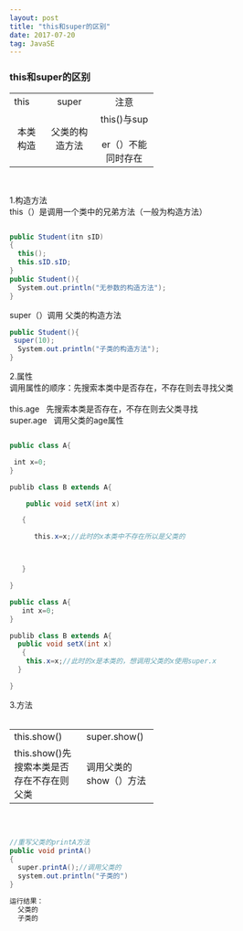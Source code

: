 ```yaml
---
layout: post
title: "this和super的区别"
date: 2017-07-20 
tag: JavaSE
---
```


###  this和super的区别

<table class="t_table" style="width:50%" cellspacing="0"><tbody><tr><td><div align="left">this</div></td><td><div align="center">super</div></td><td><div align="center">注意</div></td></tr><tr><td><div align="center">本类构造</div></td><td><div align="center">父类的构造方法</div></td><td><div align="center">this()与sup<br>
<br>
er（）不能同时存在</div></td></tr></tbody></table><br>


1.构造方法<br>
 this（）是调用一个类中的兄弟方法（一般为构造方法）

```java

public Student(itn sID)
{
  this();
  this.sID.sID;
}
public Student(){
  System.out.println("无参数的构造方法");
}
```

super（）调用 父类的构造方法

```java
public Student(){
 super(10);
  System.out.println("子类的构造方法");
}
```

2.属性<br>
 调用属性的顺序：先搜索本类中是否存在，不存在则去寻找父类<br>
<br>
 this.age   先搜索本类是否存在，不存在则去父类寻找<br>
 super.age   调用父类的age属性<br>

```java

public class A{

 int x=0;
}

publib class B extends A{

    public void setX(int x)

   {

      this.x=x;//此时的x本类中不存在所以是父类的



   }

}

public class A{
   int x=0;
}

publib class B extends A{
  public void setX(int x)
   {
    this.x=x;//此时的x是本类的，想调用父类的x使用super.x
  }

}
```



3.方法<br>
 <br>
<table class="t_table" style="width:50%" cellspacing="0"><tbody><tr><td> this.show()</td><td> super.show()</td></tr><tr><td> this.show()先搜索本类是否存在不存在则父类</td><td> 调用父类的show（）方法</td></tr></tbody></table><br>

```java

//重写父类的printA方法
public void printA()
{
  super.printA();//调用父类的
  system.out.println("子类的")
}

运行结果：
  父类的
  子类的

```

